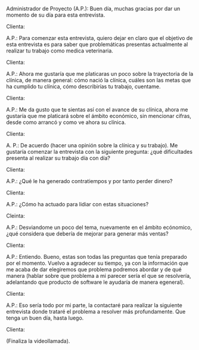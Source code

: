Administrador de Proyecto (A.P.): Buen día, muchas gracias por dar un momento de su día para esta entrevista.

Clienta:

A.P.: Para comenzar esta entrevista, quiero dejar en claro que el objetivo de esta entrevista es para saber que problemáticas presentas actualmente al realizar tu trabajo como medica veterinaria.

Clienta:

A.P.: Ahora me gustaría que me platicaras un poco sobre la trayectoria de la clínica, de manera general: cómo nació la clínica, cuáles son las metas que ha cumplido tu clínica, cómo describirías tu trabajo, cuentame.

Clienta:

A.P.: Me da gusto que te sientas así con el avance de su clínica, ahora me gustaría que me platicará sobre el ámbito económico, sin mencionar cifras, desde como arrancó y como ve ahora su clínica.

Clienta:

A. P.: De acuerdo (hacer una opinión sobre la clínica y su trabajo). Me gustaría comenzar la entrevista con la siguiente pregunta: ¿qué dificultades presenta al realizar su trabajo día con día?

Clienta:

A.P.: ¿Qué le ha generado contratiempos y por tanto perder dinero?

Clienta:

A.P.: ¿Cómo ha actuado para lidiar con estas situaciones?

Cleinta: 

A.P.: Desviandome un poco del tema, nuevamente en el ámbito ecónomico, ¿qué considera que debería de mejorar para generar más ventas?

Clienta: 

A.P.: Entiendo. Bueno, estas son todas las preguntas que tenía preparado por el momento. Vuelvo a agradecer su tiempo, ya con la información que me acaba de dar elegiremos que problema podremos abordar y de qué manera (hablar sobre que problema a mi parecer sería el que se resolvería, adelantando que producto de software le ayudaría de manera egeneral).

Clienta:

A.P.: Eso sería todo por mi parte, la contactaré para realizar la siguiente entrevista donde trataré el problema a resolver más profundamente. Que tenga un buen día, hasta luego.

Clienta: 

(Finaliza la videollamada).